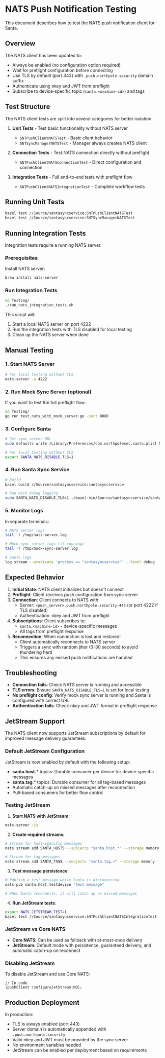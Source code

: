 # NATS Push Notification Testing

This document describes how to test the NATS push notification client for Santa.

## Overview

The NATS client has been updated to:
- Always be enabled (no configuration option required)
- Wait for preflight configuration before connecting
- Use TLS by default (port 443) with `.push.northpole.security` domain suffix
- Authenticate using nkey and JWT from preflight
- Subscribe to device-specific topic (`santa.<machine-id>`) and tags

## Test Structure

The NATS client tests are split into several categories for better isolation:

1. **Unit Tests** - Test basic functionality without NATS server
   - `SNTPushClientNATSTest` - Basic client behavior
   - `SNTSyncManagerNATSTest` - Manager always creates NATS client

2. **Connection Tests** - Test NATS connection directly without preflight
   - `SNTPushClientNATSConnectionTest` - Direct configuration and connection

3. **Integration Tests** - Full end-to-end tests with preflight flow
   - `SNTPushClientNATSIntegrationTest` - Complete workflow tests

## Running Unit Tests

```bash
bazel test //Source/santasyncservice:SNTPushClientNATSTest
bazel test //Source/santasyncservice:SNTSyncManagerNATSTest
```

## Running Integration Tests

Integration tests require a running NATS server.

### Prerequisites

Install NATS server:
```bash
brew install nats-server
```

### Run Integration Tests

```bash
cd Testing/
./run_nats_integration_tests.sh
```

This script will:
1. Start a local NATS server on port 4222
2. Run the integration tests with TLS disabled for local testing
3. Clean up the NATS server when done

## Manual Testing

### 1. Start NATS Server

```bash
# For local testing without TLS
nats-server -p 4222
```

### 2. Run Mock Sync Server (optional)

If you want to test the full preflight flow:

```bash
cd Testing/
go run test_nats_with_mock_server.go -port 8080
```

### 3. Configure Santa

```bash
# Set sync server URL
sudo defaults write /Library/Preferences/com.northpolesec.santa.plist SyncBaseURL http://localhost:8080

# For local testing without TLS
export SANTA_NATS_DISABLE_TLS=1
```

### 4. Run Santa Sync Service

```bash
# Build
bazel build //Source/santasyncservice:santasyncservice

# Run with debug logging
sudo SANTA_NATS_DISABLE_TLS=1 ./bazel-bin/Source/santasyncservice/santasyncservice
```

### 5. Monitor Logs

In separate terminals:
```bash
# NATS server logs
tail -f /tmp/nats-server.log

# Mock sync server logs (if running)
tail -f /tmp/mock-sync-server.log

# Santa logs
log stream --predicate 'process == "santasyncservice"' --level debug
```

## Expected Behavior

1. **Initial State**: NATS client initializes but doesn't connect
2. **Preflight**: Client receives push configuration from sync server
3. **Connection**: Client connects to NATS with:
   - Server: `<push_server>.push.northpole.security:443` (or port 4222 if TLS disabled)
   - Authentication: nkey and JWT from preflight
4. **Subscriptions**: Client subscribes to:
   - `santa.<machine-id>` - device-specific messages
   - All tags from preflight response
5. **Reconnection**: When connection is lost and restored:
   - Client automatically reconnects to NATS server
   - Triggers a sync with random jitter (0-30 seconds) to avoid thundering herd
   - This ensures any missed push notifications are handled

## Troubleshooting

- **Connection fails**: Check NATS server is running and accessible
- **TLS errors**: Ensure `SANTA_NATS_DISABLE_TLS=1` is set for local testing
- **No preflight config**: Verify mock sync server is running and Santa is configured with correct URL
- **Authentication fails**: Check nkey and JWT format in preflight response

## JetStream Support

The NATS client now supports JetStream subscriptions by default for improved message delivery guarantees:

### Default JetStream Configuration

JetStream is now enabled by default with the following setup:
- **santa.host.*** topics: Durable consumer per device for device-specific messages
- **santa.tag.*** topics: Durable consumer for all tag-based messages
- Automatic catch-up on missed messages after reconnection
- Pull-based consumers for better flow control

### Testing JetStream

1. **Start NATS with JetStream**:
```bash
nats-server -js
```

2. **Create required streams**:
```bash
# Stream for host-specific messages
nats stream add SANTA_HOSTS --subjects "santa.host.*" --storage memory --replicas 1 --retention limits --discard old

# Stream for tag messages
nats stream add SANTA_TAGS --subjects "santa.tag.>" --storage memory --replicas 1 --retention limits --discard old
```

3. **Test message persistence**:
```bash
# Publish a test message while Santa is disconnected
nats pub santa.host.testdevice "test message"

# When Santa reconnects, it will catch up on missed messages
```

4. **Run JetStream tests**:
```bash
export NATS_JETSTREAM_TEST=1
bazel test //Source/santasyncservice:SNTPushClientNATSIntegrationTest --test_env=NATS_INTEGRATION_TEST=1 --test_env=NATS_JETSTREAM_TEST=1
```

### JetStream vs Core NATS

- **Core NATS**: Can be used as fallback with at-most-once delivery
- **JetStream**: Default mode with persistence, guaranteed delivery, and automatic catch-up on reconnect

### Disabling JetStream

To disable JetStream and use Core NATS:
```objc
// In code
[pushClient configureJetStream:NO];
```

## Production Deployment

In production:
- TLS is always enabled (port 443)
- Server domain is automatically appended with `.push.northpole.security`
- Valid nkey and JWT must be provided by the sync server
- No environment variables needed
- JetStream can be enabled per deployment based on requirements